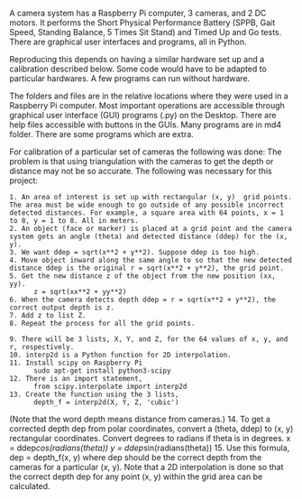 A camera system has a Raspberry Pi computer, 3 cameras, and 2 DC motors. It performs the Short Physical Performance Battery (SPPB, Gait Speed, Standing Balance, 5 Times Sit Stand) and Timed Up and Go tests. There are graphical user interfaces and programs, all in Python.

Reproducing this depends on having a similar hardware set up and a calibration described below. Some code would have to be adapted to particular hardwares. A few programs can run without hardware.

The folders and files are in the relative locations where they were used in a Raspberry Pi computer.
Most important operations are accessible through graphical user interface (GUI) programs (.py) on the Desktop.
There are help files accessible with buttons in the GUIs.
Many programs are in md4 folder. There are some programs which are extra.

For calibration of a particular set of cameras the following was done:
The problem is that using triangulation with the cameras to get the depth or distance may not be so accurate.
The following was necessary for this project:

    1. An area of interest is set up with rectangular (x, y)  grid points. The area must be wide enough to go outside of any possible incorrect detected distances. For example, a square area with 64 points, x = 1 to 8, y = 1 to 8. All in meters.
    2. An object (face or marker) is placed at a grid point and the camera system gets an angle (theta) and detected distance (ddep) for the (x, y).
    3. We want ddep = sqrt(x**2 + y**2). Suppose ddep is too high.
    4. Move object inward along the same angle to so that the new detected distance ddep is the original r = sqrt(x**2 + y**2), the grid point. 
    5. Get the new distance z of the object from the new position (xx, yy).
          z = sqrt(xx**2 + yy**2)
    6. When the camera detects depth ddep = r = sqrt(x**2 + y**2), the correct output depth is z.
    7. Add z to list Z.
    8. Repeat the process for all the grid points.

    9. There will be 3 lists, X, Y, and Z, for the 64 values of x, y, and r, respectively.
    10. interp2d is a Python function for 2D interpolation.
    11. Install scipy on Raspberry Pi
          sudo apt-get install python3-scipy
    12. There is an import statement, 
          from scipy.interpolate import interp2d
    13. Create the function using the 3 lists,
          depth_f = interp2d(X, Y, Z, 'cubic')
(Note that the word depth means distance from cameras.)
    14. To get a corrected depth dep from polar coordinates, convert a (theta, ddep) to (x, y) rectangular coordinates.
Convert degrees to radians if theta is in degrees.
          x = ddep*cos(radians(theta))
          y = ddep*sin(radians(theta))
    15. Use this formula,
          dep = depth_f(x, y)
where dep should be the correct depth from the cameras for a particular (x, y). 
Note that a 2D interpolation is done so that the correct depth dep for any point (x, y) within the grid area can be calculated.
